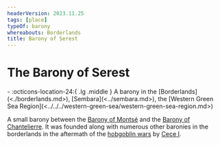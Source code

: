 ```yaml
---
headerVersion: 2023.11.25
tags: [place]
typeOf: barony
whereabouts: Borderlands
title: Barony of Serest
---
```

# The Barony of Serest
<div class="grid cards ext-narrow-margin ext-one-column" markdown>
-    :octicons-location-24:{ .lg .middle } A barony in the [Borderlands](<./borderlands.md>), [Sembara](<../sembara.md>), the [Western Green Sea Region](<../../../western-green-sea/western-green-sea-region.md>)  
</div>


A small barony between the [Barony of Montsé](<./barony-of-montse.md>) and the [Barony of Chantelierre](<./barony-of-chantelierre.md>). It was founded along with numerous other baronies in the borderlands in the aftermath of the [hobgoblin wars](<../../../../history/third-hobgoblin-war-sembara.md>) by [Cece I](<../../../../people/historical-figures/sembaran-royalty/cece-i.md>).
